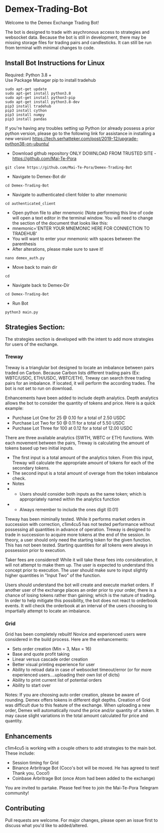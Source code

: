 # Demex-Trading-Bot

Welcome to the Demex Exchange Trading Bot!

The bot is designed to trade with asychronous access to strategies and websocket data. Because the bot is still in development, there may be missing storage files for trading pairs and candlesticks.  It can still be run from terminal with minimal changes to code.

## Install Bot Instructions for Linux
Required: Python 3.8 + <br>
Use Package Manager pip to install tradehub
```
sudo apt-get update 
sudo apt-get install python3.8
sudo apt-get install python3-pip
sudo apt-get install python3.8-dev
pip3 install tradehub
pip3 install cython
pip3 install numpy
pip3 install pandas
```

If you're having any troubles setting up Python (or already possess a prior python version, please go to the following link for assistance in installing a new version)
https://tech.serhatteker.com/post/2019-12/upgrade-python38-on-ubuntu/


- Download github repository
ONLY DOWNLOAD FROM TRUSTED SITE - https://github.com/Mai-Te-Pora
```
git clone https://github.com/Mai-Te-Pora/Demex-Trading-Bot
```

- Navigate to Demex-Bot dir
```
cd Demex-Trading-Bot
```

- Navigate to authenticated client folder to alter mnemonic
```
cd authenticated_client
```

- Open python file to alter mnemonic (Note performing this line of code will open a text editor in the terminal window. You will need to change the section of the document that looks like this:
 - mnemonic='ENTER YOUR MNEMONIC HERE FOR CONNECTION TO TRADEHUB'
 - You will want to enter your mnemonic with spaces between the parenthesis
 - After alterations, please make sure to save it!<br>
```
nano demex_auth.py
```

- Move back to main dir
```
cd
```
- Navigate back to Demex-Dir
```
cd Demex-Trading-Bot
```

- Run Bot
```
python3 main.py
```

## Strategies Section:
The strategies section is developed with the intent to add more strategies for users of the exchange.<br>

### Treway
Treway is a trianglular bot designed to locate an imbalance between pairs traded on Carbon. Because Carbon lists different trading pairs (Ex: WBTC/USDC, ETH/USDC, WBTC/ETH), Treway can search three trading pairs for an imbalance. If located, it will perform the according trades. The bot is not set to run on download. 

Enhancements have been added to include depth analytics. Depth analytics allows the bot to consider the quantity of tokens and price. Here is a quick example:

- Purchase Lot One for 25 @ 0.10 for a total of 2.50 USDC
- Purchase Lot Two for 50 @ 0.11 for a total of 5.50 USDC
- Purchase Lot Three for 100 at 0.12 for a total of 12.00 USDC

There are three available analytics (SWTH, WBTC or ETH) functions. With each movement between the pairs, Treway is calculating the amount of tokens based up two initial inputs. 

- The first input is a total amount of the analytics token. From this input, Treway will calculate the appropriate amount of tokens for each of the secondary tokens.
- The second input is a total amount of overage from the token imbalance check. 
- Notes
- - Users should consider both inputs as the same token; which is appropriately named within the analytics function 
- - Always remember to include the ones digit (0.01)

Treway has been miminally tested. While it performs market orders in succession with correction, c1im4cu5 has not tested performance without possessing all quantities in advance of operation. Treway is designed to trade in succession to acquire more tokens at the end of the session. In theory, a user should only need the starting token for the given function. This has not been tested. Starting quantities for all tokens were always in possession prior to execution.

Taker fees are considered! While it will take these fees into consideration, it will not attempt to make them up. The user is expected to understand this concept prior to execution. The user should make sure to input slightly higher quantities in "Input Two" of the function.

Users should understand the bot will create and execute market orders. If another user of the exchange places an order prior to your order, there is a chance of losing tokens rather than gaining; which is the nature of trading. In order to help mitigate this possibility, the bot does not react to orderbook events. It will check the orderbook at an interval of the users choosing to impartially attempt to locate an imbalance.

### Grid
Grid has been completely rebuilt! Novice and experienced users were considered in the build process. Here are the enhancements:
- Sets order creation (Min = 3, Max = 16)
- Base and quote profit taking
- Linear versus cascade order creation
- Better visual printing experience for user
- Ability to reload data in case of websocket timeout/error (or for more experienced users....uploading their own list of dicts)
- Ability to print current list of potential orders
- Ability to start over

Notes:
If you are choosing auto order creation, please be aware of rounding. Demex offers tokens in different digit depths. Creation of Grid was difficult due to this feature of the exchange. When uploading a new order, Demex will automatically round the price and/or quantity of a token. It may cause slight variations in the total amount calculated for price and quantity.

## Enhancements
c1im4cu5 is working with a couple others to add strategies to the main bot. These include:
- Session timing for Grid
- Binance Arbritrage Bot (Coco's bot will be moved. He has agreed to test! Thank you, Coco!)
- Coinbase Arbritrage Bot (once Atom had been added to the exchange)

You are invited to partake. Please feel free to join the Mai-Te-Pora Telegram community!

## Contributing
Pull requests are welcome. For major changes, please open an issue first to discuss what you'd like to added/altered.

